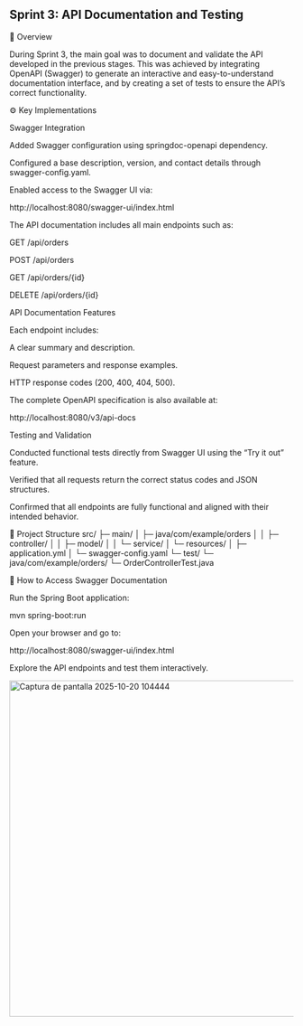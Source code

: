 ## Sprint 3: API Documentation and Testing
📘 Overview

During Sprint 3, the main goal was to document and validate the API developed in the previous stages.
This was achieved by integrating OpenAPI (Swagger) to generate an interactive and easy-to-understand documentation interface, and by creating a set of tests to ensure the API’s correct functionality.

⚙️ Key Implementations

Swagger Integration

Added Swagger configuration using springdoc-openapi dependency.

Configured a base description, version, and contact details through swagger-config.yaml.

Enabled access to the Swagger UI via:

http://localhost:8080/swagger-ui/index.html


The API documentation includes all main endpoints such as:

GET /api/orders

POST /api/orders

GET /api/orders/{id}

DELETE /api/orders/{id}

API Documentation Features

Each endpoint includes:

A clear summary and description.

Request parameters and response examples.

HTTP response codes (200, 400, 404, 500).

The complete OpenAPI specification is also available at:

http://localhost:8080/v3/api-docs


Testing and Validation

Conducted functional tests directly from Swagger UI using the “Try it out” feature.

Verified that all requests return the correct status codes and JSON structures.

Confirmed that all endpoints are fully functional and aligned with their intended behavior.

🧩 Project Structure
src/
 ├─ main/
 │   ├─ java/com/example/orders
 │   │   ├─ controller/
 │   │   ├─ model/
 │   │   └─ service/
 │   └─ resources/
 │       ├─ application.yml
 │       └─ swagger-config.yaml
 └─ test/
     └─ java/com/example/orders/
         └─ OrderControllerTest.java

🚀 How to Access Swagger Documentation

Run the Spring Boot application:

mvn spring-boot:run


Open your browser and go to:

http://localhost:8080/swagger-ui/index.html

Explore the API endpoints and test them interactively.

<img width="1326" height="595" alt="Captura de pantalla 2025-10-20 104444" src="https://github.com/user-attachments/assets/81c0ac23-1c5c-4af9-a827-9463d3bb20d8" />
